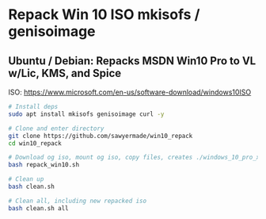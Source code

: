 # Repack Win 10 ISO mkisofs / genisoimage
## Ubuntu / Debian: Repacks MSDN Win10 Pro to VL w/Lic, KMS, and Spice

ISO: https://www.microsoft.com/en-us/software-download/windows10ISO
```bash
# Install deps
sudo apt install mkisofs genisoimage curl -y

# Clone and enter directory
git clone https://github.com/sawyermade/win10_repack
cd win10_repack

# Download og iso, mount og iso, copy files, creates ./windows_10_pro_x64_vl-2004_REPACK.iso
bash repack_win10.sh

# Clean up
bash clean.sh

# Clean all, including new repacked iso
bash clean.sh all
```

